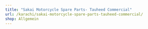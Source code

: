 ```yaml
---
title: "Sakai Motorcycle Spare Parts- Tauheed Commercial"
url: /karachi/sakai-motorcycle-spare-parts-tauheed-commercial/
shop: Allgemein
---
```

